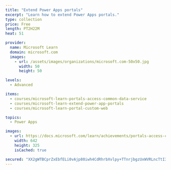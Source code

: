 ```yaml
---
title: "Extend Power Apps portals"
excerpt: "Learn how to extend Power Apps portals."
type: collection
price: Free
length: PT2H22M
heat: 51

provider:
  name: Microsoft Learn
  domain: microsoft.com
  images:
    - url: /assets/images/organizations/microsoft.com-50x50.jpg
      width: 50
      height: 50

levels:
  - Advanced

items:
  - courses/microsoft-learn-portals-access-common-data-service
  - courses/microsoft-learn-extend-power-app-portals
  - courses/microsoft-learn-portal-custom-web

topics:
  - Power Apps

images:
  - url: https://docs.microsoft.com/learn/achievements/portals-access-common-data-service-social.png
    width: 642
    height: 325
    isCached: true

secured: "XX2gWTBCprZxEbfELi0vAjp80iwh4CdRhrbXvlpy+TTnrjbgzUxWVRLncTtI3yyAT3MaiHhfXee2vCjE/7pMI5rb6CVaB0vDgTUXWY7Cp9phsLg2qRJDjAFJ2cUVUPZQdet3NPD7SeF97hFTFWTpjhP10h3YFrxJkOV4knhM8PC3rOC1MG2Obi7elZIsRndAYnEWfR3gUATzv3yrDLXKwrWheH20IuXc9QbF2+C0ne9mCSj83PWELuTPgWDfIUU5temG0knBMYu1DLazwCmEEypI5PDcsajKjtqCqtYO55eyrMuEEC0F0b/yuP4StbCM3snRXV6CrcsH8LW2izI/LAqXL5OZGbBSd5U+w3RGtAA=;88Y4gepVPfTyss0IncUu9g=="
---
```


